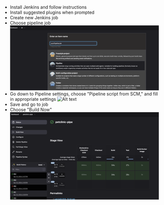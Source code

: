 - Install Jenkins and follow instructions
- Install suggested plugins when prompted
- Create new Jenkins job
- Choose pipeline job
![Alt text](./readmeimg/pipelinejob.png "Pipeline Job")
- Go down to Pipeline settings, choose "Pipeline script from SCM," and fill in appropriate settings
![Alt text](./readmeimg/pipelinconfig.png "Pipeline Config")
- Save and go to job
- Choose "Build Now"
![Alt text](./readmeimg/jobpage.png "Build Job")